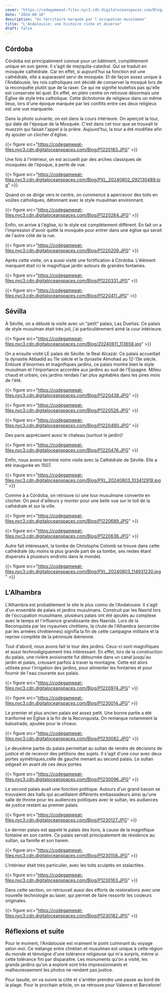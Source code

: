 ```yaml
---
cover: "https://codegameeat-files.nyc3.cdn.digitaloceanspaces.com/Blog/P1220971.JPG"
date: "2024-08-16"
description: "Un territoire marquée par l'occupation musulmane"
title: "L'Andalousie: une histoire riche et diverse"
draft: false
---
```


 
## Córdoba
 
Córdoba est principalement connue pour un bâtiment, complètement unique en son genre. Il s'agit de mezquita-catedral. Qui se traduit en mosquée cathédrale. Car en effet, si aujourd'hui sa fonction est une cathédrale, elle a auparavant servi de mosquée. Et de façon assez unique à l'Andalousie, les rois catholiques ont décidé de conserver la mosqué lors de la reconquête plutôt que de la raser. Ce qui ne signifie toutefois pas qu'elle est conservée tel quel. En effet, en plein centre on retrouve désormais une Église de style très catholique. Cette dichotomie de religieux dans un même lieux, lors d'une époque marquée par les conflits entre ces deux religieux est une vue marquante.

Dans la photo suivante, on est dans la cours intérieure. On aperçoit la tour, qui date de l'époque de la Mosquée. C'est dans cet tour que se trouvait le muezzin qui faisait l'appel à la prière. Aujourd'hui, la tour a été modifiée afin dy ajouter un clocher d'église.


{{< figure src="https://codegameeat-files.nyc3.cdn.digitaloceanspaces.com/Blog/P1220183.JPG" >}}
 
Une fois à l'intérieur, on est accueilli par des arches classiques de mosquées de l'époque, à perte de vue.


{{< figure src="https://codegameeat-files.nyc3.cdn.digitaloceanspaces.com/Blog/PXL_20240802_092130489.jpg" >}}
 
Quand on se dirige vers le centre, on commence à apercevoir des toits en voûtes catholiques, détonnant avec le style musulman environnant.


{{< figure src="https://codegameeat-files.nyc3.cdn.digitaloceanspaces.com/Blog/P1220264.JPG" >}}

Enfin, on arrive à l'église, ici le style est complètement différent. En fait on a l'impression d'avoir quitté la mosquée pour entrer dans une église qui serait de l'autre côté de la rue.


{{< figure src="https://codegameeat-files.nyc3.cdn.digitaloceanspaces.com/Blog/P1220209.JPG" >}}

Après cette visite, on a aussi visité une fortification à Córdoba. L'élément marquant était ici le magnifique jardin autours de grandes fontaines.


{{< figure src="https://codegameeat-files.nyc3.cdn.digitaloceanspaces.com/Blog/P1220331.JPG" >}}


{{< figure src="https://codegameeat-files.nyc3.cdn.digitaloceanspaces.com/Blog/P1220411.JPG" >}}

## Sévilla

 À Séville, on a débuté la visite avec un "petit" palais, Las Dueñas. Ce palais de style musulman était très joli, j'ai particulièrement aimé la cour intérieure.
 
 {{< figure src="https://codegameeat-files.nyc3.cdn.digitaloceanspaces.com/Blog/20240811_113658.jpg" >}}
 
 On a ensuite visité LE palais de Séville: le Real Alcazár. Ce palais accueillait la dynastie Abbadid au 11e siècle et la dynastie Almohad au 12-13e siècle. Entouré d'énormes et magnifiques jardins, ce palais montre bien le style musulman et l'importance accordée aux jardins au sud de l'Espagne. Milieu chaud et urbain, ces jardins rendais l'air plus agréables dans les pires mois de l'été.
 
 
 {{< figure src="https://codegameeat-files.nyc3.cdn.digitaloceanspaces.com/Blog/P1220438.JPG" >}}
 
 
 {{< figure src="https://codegameeat-files.nyc3.cdn.digitaloceanspaces.com/Blog/P1220526.JPG" >}}
 
 
 {{< figure src="https://codegameeat-files.nyc3.cdn.digitaloceanspaces.com/Blog/P1220490.JPG" >}}
 
 Des pans appréciaent aussi le chateau (surtout le jardin)!
 
 
 {{< figure src="https://codegameeat-files.nyc3.cdn.digitaloceanspaces.com/Blog/P1220476.JPG" >}}
 
 Enfin, nous avons terminé notre visite avec la Cathédrale de Séville. Elle a été inaugurée en 1507. 
 
 {{< figure src="https://codegameeat-files.nyc3.cdn.digitaloceanspaces.com/Blog/PXL_20240803_103412919.jpg" >}}
 
 Comme à a Córdoba, on retrouve ici une tour musulmane convertie en clocher. On peut d'ailleurs y monter pour une belle vue sur le toit de la cathédrale et sur la ville.
 

{{< figure src="https://codegameeat-files.nyc3.cdn.digitaloceanspaces.com/Blog/P1220689.JPG" >}}


{{< figure src="https://codegameeat-files.nyc3.cdn.digitaloceanspaces.com/Blog/P1220636.JPG" >}}

Autre fait intéressant, la tombe de Christophe Colomb se trouve dans cette cathédrale (du moins la plus grande part de sa tombe, ses restes étant dispersés à plusieurs endroits dans le monde).


{{< figure src="https://codegameeat-files.nyc3.cdn.digitaloceanspaces.com/Blog/PXL_20240803_114931230.jpg" >}}
 
## L'Alhambra
 
L'Alhambra est probablement le site le plus connu de l'Andalousie. Il s'agit d'un ensemble de palais et jardins musulmans. Construit par les Nasrid lors de l'occupation musulmane, plusieurs palais ont été ajoutés au complexe avec le temps et l'influence grandissante des Nasrids. Lors de la Reconquista par les royaumes chrétiens, la chute de l'Alhambra (encerclée par les armées chrétiennes) signifia la fin de cette campagne militaire et la reprise complète de la péninsule ibérienne.

Tout d'abord, nous avons fait le tour des jardins. Ceux-ci sont magnifiques et aussi technodigiquement très intéressant. En effet, lors de la construction du palais, une rivière avoisinante fut détournée dans un canal jusqu'au jardin et palais, creusant parfois à traver la montagne. Cette est alors utilisée pour l'irrigation des jardins, pour alimenter les fontaines et pour fournir de l'eau courante aux palais.

{{< figure src="https://codegameeat-files.nyc3.cdn.digitaloceanspaces.com/Blog/P1220974.JPG" >}}

{{< figure src="https://codegameeat-files.nyc3.cdn.digitaloceanspaces.com/Blog/P1230014.JPG" >}}

Le premier et plus ancien palais est assez petit. Une bonne partie a été tranformé en Église à la fin de la Reconquista. On remarque notamment la balustrade, ajoutée pour le choeur.

{{< figure src="https://codegameeat-files.nyc3.cdn.digitaloceanspaces.com/Blog/P1230082.JPG" >}}

Le deuxième partie du palais permettait au sultan de rendre de décisions de justice et de recevoir des pétitions des sujets. Il s'agit d'une cour avec deux portes symétriques,celle de gauche menant au second palais. Le sultan siégeait en avant de ces deux portes.

{{< figure src="https://codegameeat-files.nyc3.cdn.digitaloceanspaces.com/Blog/P1230096.JPG" >}}

Le second palais avait une fonction politique. Autours d'un grand bassin se trouvaient des halls qui acueillaient différents embassadeurs ainsi qu'une salle de throne pour les audiences politiques avec le sultan, les audiances de justice restant au premier palais.

{{< figure src="https://codegameeat-files.nyc3.cdn.digitaloceanspaces.com/Blog/P1230127.JPG" >}}

Le dernier palais est appelé le palais des lions, à cause de la magnifique fontaine en son centre. Ce palais servait principalement de résidence au sultan, sa famille et son harem.

{{< figure src="https://codegameeat-files.nyc3.cdn.digitaloceanspaces.com/Blog/P1230158.JPG" >}}

L'intérieur était très particulier, avec les toits sculptés en stalactites.


{{< figure src="https://codegameeat-files.nyc3.cdn.digitaloceanspaces.com/Blog/P1230163.JPG" >}}

Dans cette section, on retrouvait aussi des efforts de restorations avec une nouvelle technologie au laser, qui permet de faire ressortir les couleurs originales.


{{< figure src="https://codegameeat-files.nyc3.cdn.digitaloceanspaces.com/Blog/P1230182.JPG" >}}

## Réflexions et suite

Pour le moment, l'Andalousie est vraiment le point culminant du voyage selon moi. Ce mélange entre chrétien et musulman est unique à cette région du monde et témoigne d'une tolérance religieuse qui m'a surpris, même si cette tolérance fini par disparaitre. Les monuments qu'on a visité, les grands jardins qu'on a exploré sont très impressionnants et malheureusement les photos ne rendent pas justice.

Pour lasuite, on va suivre la côte et s'arrêter prendre une pause au bord de la plage. Pour le prochain article, on se retrouve pour Valence et Barcelone!